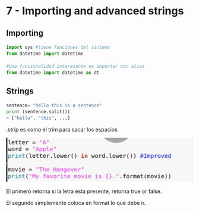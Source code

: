 # 7 - Importing and advanced strings

## Importing

```python
import sys #tiene funciones del sistema
from datetime import datetime 

#Una funcionalidad interesante es importar con alias
from datetime import datetime as dt
```

## Strings

```python
sentence= "hello this is a sentence"
print (sentence.split())
> ["hello", "this", ...]
```

.strip es como el trim para sacar los espacios

![](../../.gitbook/assets/imagen%20%28115%29.png)

El primero retorna si la letra esta presente, retorna true or false.

El segundo simplemente coloca en format lo que debe ir.





